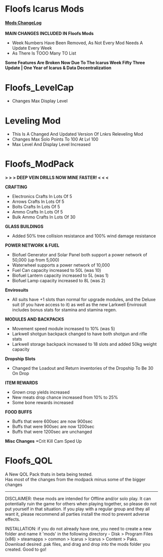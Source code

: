 # Floofs Icarus Mods
#### [Mods ChangeLog](../TheOrangeFloof/Changelog.md)

**MAIN CHANGES INCLUDED IN Floofs Mods**
* Week Numbers Have Been Removed, As Not Every Mod Needs A Update Every Week
* As There Is TOOO Many TO List

**Some Features Are Broken Now Due To The Icarus Week Fifty Three Update | One Year of Icarus & Data Decentralization**

# Floofs_LevelCap
* Changes Max Display Level

# Leveling Mod
* This Is A Changed And Updated Version Of Lnkrs Releveling Mod
* Changes Max Solo Points To 100 At Lvl 100
* Max Level And Display Level Increased

# Floofs_ModPack

**> > > DEEP VEIN DRILLS NOW MINE FASTER!  < < <**

**CRAFTING**
* Electronics Crafts In Lots Of 5
* Arrows Crafts In Lots Of 5
* Bolts Crafts In Lots Of 5
* Ammo Crafts In Lots Of 5
* Bulk Ammo Crafts In Lots Of 30 

**GLASS BUILDINGS**
* Added 50% tree collision resistance and 100% wind damage resistance

**POWER NETWORK & FUEL**
* Biofuel Generator and Solar Panel both support a power network of 50,000 (up from 5,000)
* Waterwheel supports a power network of 10,000
* Fuel Can capacity increased to 50L (was 10)
* Biofuel Lantern capacity increased to 5L (was 1)
* Biofuel Lamp capacity increased to 8L (was 2)

**Envirosuits**
* All suits have +1 slots than normal for upgrade modules, and the Deluxe suit (if you have access to it) as well as the new Larkwell Envirosuit includes bonus stats for stamina and stamina regen.

**MODULES AND BACKPACKS**
* Movement speed module increased to 10% (was 5)
* Larkwell shotgun backpack changed to have both shotgun and rifle stats
* Larkwell storage backpack increased to 18 slots and added 50kg weight capacity

**Dropship Slots**
* Changed the Loadout and Return inventories of the Dropship To Be 30 On Drop

**ITEM REWARDS**
* Grown crop yields increased
* New meats drop chance increased from 10% to 25%
* Some bone rewards increased

**FOOD BUFFS**
* Buffs that were 600sec are now 900sec
* Buffs that were 900sec are now 1200sec
* Buffs that were 1200sec are unchanged

**Misc Changes**
*Crit Kill Cam Sped Up

# Floofs_QOL

A New QOL Pack thats in beta being tested.  
Has most of the changes from the modpack minus some of the bigger changes

----------------------------------------------------------------------------------------------------------------------------------------------------------------------------------------------------------------------------------------------------------------------------------------------------------------------------------------------

DISCLAIMER: these mods are intended for Offline and/or solo play. It can potentially ruin the game for others when playing together, so please do not put yourself in that situation. If you play with a regular group and they all want it, please recommend all parties install the mod to prevent adverse effects.

INSTALLATION: if you do not already have one, you need to create a new folder and name it 'mods' in the following directory - Disk > Program Files (x86) > steamapps > common > Icarus > Icarus > Content > Paks. Download desired .pak files, and drag and drop into the mods folder you created. Good to go!